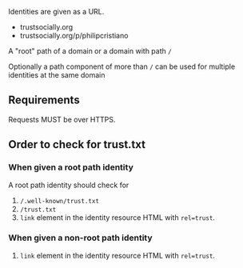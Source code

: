 Identities are given as a URL.

* trustsocially.org
* trustsocially.org/p/philipcristiano

A "root" path of a domain or a domain with path `/`

Optionally a path component of more than `/` can be used for multiple identities at the same domain

## Requirements

Requests MUST be over HTTPS.

## Order to check for trust.txt

### When given a root path identity

A root path identity should check for

1) `/.well-known/trust.txt`
2) `/trust.txt`
3) `link` element in the identity resource HTML with `rel=trust`.

### When given a non-root path identity

1) `link` element in the identity resource HTML with `rel=trust`.
